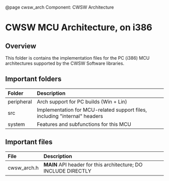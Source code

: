 @page cwsw_arch Component: CWSW Architecture

# CWSW MCU Architecture, on i386

## Overview

This folder is contains the implementation files for the PC (i386) MCU architectures supported by the CWSW Software libraries.


## Important folders

Folder          | Description
:---            | :---
peripheral      | Arch support for PC builds (Win + Lin)
src             | Implementation for MCU-related support files, including "internal" headers
system          | Features and subfunctions for this MCU


## Important files

File | Description
:--- | :---
cwsw_arch.h | **MAIN** API header for this architecture; DO INCLUDE DIRECTLY
